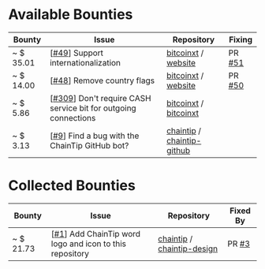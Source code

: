 # Available Bounties

Bounty | Issue | Repository | Fixing
--- | --- | --- | ---
~ $  35.01 | [[#49](http://github.chaintip.org/bitcoinxt/website/issues/49)] Support internationalization | [bitcoinxt](http://github.chaintip.org/bitcoinxt) / [website](http://github.chaintip.org/bitcoinxt/website) | PR [#51](http://github.chaintip.org/bitcoinxt/website/pull/51)
~ $  14.00 | [[#48](http://github.chaintip.org/bitcoinxt/website/issues/48)] Remove country flags | [bitcoinxt](http://github.chaintip.org/bitcoinxt) / [website](http://github.chaintip.org/bitcoinxt/website) | PR [#50](http://github.chaintip.org/bitcoinxt/website/pull/50)
~ $   5.86 | [[#309](http://github.chaintip.org/bitcoinxt/bitcoinxt/issues/309)] Don't require CASH service bit for outgoing connections | [bitcoinxt](http://github.chaintip.org/bitcoinxt) / [bitcoinxt](http://github.chaintip.org/bitcoinxt/bitcoinxt) | 
~ $   3.13 | [[#9](http://github.chaintip.org/chaintip/chaintip-github/issues/9)] Find a bug with the ChainTip GitHub bot? | [chaintip](http://github.chaintip.org/chaintip) / [chaintip-github](http://github.chaintip.org/chaintip/chaintip-github) | 

# Collected Bounties

Bounty | Issue | Repository | Fixed By
--- | --- | --- | ---
~ $  21.73 | [[#1](http://github.chaintip.org/chaintip/chaintip-design/issues/1)] Add ChainTip word logo and icon to this repository | [chaintip](http://github.chaintip.org/chaintip) / [chaintip-design](http://github.chaintip.org/chaintip/chaintip-design) | PR [#3](http://github.chaintip.org/chaintip/chaintip-design/pull/3)

